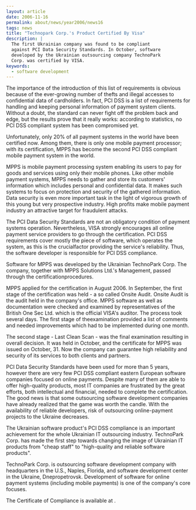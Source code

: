 ```yaml
---
layout: article
date: 2006-11-16
permalink: about/news/year2006/news16
tags: news
title: "Technopark Corp.'s Product Certified By Visa"
description: |
  The first Ukrainian company was found to be compliant
  against PCI Data Security Standards. In October, software
  developed by the Ukrainian outsourcing company TechnoPark
  Corp. was certified by VISA.
keywords:
  - software development
---
```


The importance of the introduction of this list of requirements is obvious because of the
ever-growing number of thefts and illegal accesses to confidential data of cardholders. In fact, PCI
DSS is a list of requirements for handling and keeping personal information of payment system
clients. Without a doubt, the standard can never fight off the problem back and edge, but the
results prove that it really works: according to statistics, no PCI DSS compliant system has been
compromised yet.

Unfortunately, only 20% of all payment systems in the world have been certified now. Among them,
there is only one mobile payment processor; with its certification, MPPS has become the second PCI
DSS compliant mobile payment system in the world.

MPPS is mobile payment processing system enabling its users to pay for goods and services using only
their mobile phones. Like other mobile payment systems, MPPS needs to gather and store its
customers' information which includes personal and confidential data. It makes such systems to focus
on protection and security of the gathered information. Data security is even more important task in
the light of vigorous growth of this young but very prospective industry. High profits make mobile
payment industry an attractive target for fraudulent attacks.

The PCI Data Security Standards are not an obligatory condition of payment systems operation.
Nevertheless, VISA strongly encourages all online payment service providers to go through the
certification. PCI DSS requirements cover mostly the piece of software, which operates the system,
as this is the crucialfactor providing the service's reliability. Thus, the software developer is
responsible for PCI DSS compliance.

Software for MPPS was developed by the Ukrainian TechnoPark Corp. The company, together with MPPS
Solutions Ltd.'s Management, passed through the certificationprocedures.

MPPS applied for the certification in August 2006. In September, the first stage of the
certification was held - a so called Onsite Audit. Onsite Audit is the audit held in the company's
office. MPPS software as well as documentation were checked and examined by representatives of the
British One Sec Ltd. which is the official VISA's auditor. The process took several days. The first
stage of theexamination provided a list of comments and needed improvements which had to be
implemented during one month.

The second stage - Last Clean Scan - was the final examination resulting in overall decision. It was
held in October, and the certificate for MPPS was issued on October, 31. Now the company can
guarantee high reliability and security of its services to both clients and partners.

PCI Data Security Standards have been used for more than 5 years, however there are very few PCI DSS
compliant eastern European software companies focused on online payments. Despite many of them are
able to offer high-quality products, most IT companies are frustrated by the great efforts, both
intellectual and financial, needed to complete the certification. The good news is that some
outsourcing software development companies have already realized that the game was worth the candle.
With the availability of reliable developers, risk of outsourcing online-payment projects to the
Ukraine decreases.

The Ukrainian software product's PCI DSS compliance is an important achievement for the whole
Ukrainian IT outsourcing industry. TechnoPark Corp. has made the first step towards changing the
image of Ukrainian IT products from "cheap staff" to "high-quality and reliable software products".

TechnoPark Corp. is outsourcing software development company with headquarters in the U.S., Naples,
Florida, and software development center in the Ukraine, Dnepropetrovsk. Development of software for
online payment systems (including mobile payments) is one of the company's core focuses.

The Certificate of Compliance is available at .
